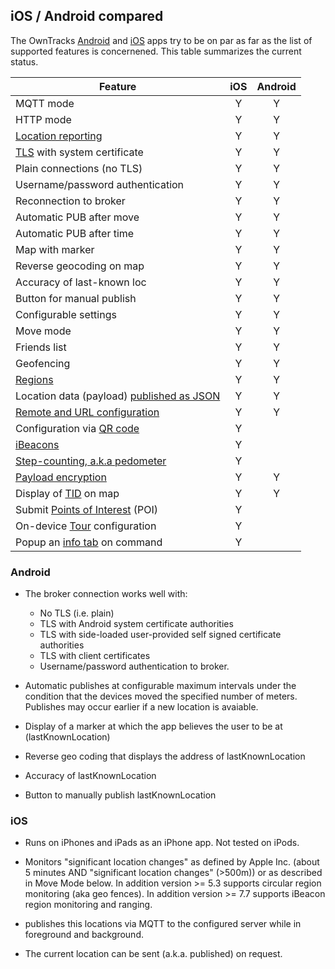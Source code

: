 ## iOS / Android compared

The OwnTracks [Android](android.md) and [iOS](ios.md) apps try to be on par as far as the list
of supported features is concernened. This table summarizes the current status.

| Feature                                   |  iOS   | Android |
| ----------------------------------------- | :----: | :-----: |
| MQTT mode                                 |    Y   |    Y      |
| HTTP mode                                 |   Y    |    Y      |
| [Location reporting](location.md)         |   Y    |   Y     |
| [TLS](tls.md) with system certificate        |   Y    |   Y     |
| Plain connections (no TLS)                |   Y    |   Y     |
| Username/password authentication          |   Y    |   Y     |
| Reconnection to broker                    |   Y    |   Y     |
| Automatic PUB after move                  |   Y    |   Y     |
| Automatic PUB after time                  |   Y    |   Y     |
| Map with marker                           |   Y    |   Y     |
| Reverse geocoding on map                  |   Y    |   Y     |
| Accuracy of last-known loc                |   Y    |   Y     |
| Button for manual publish                 |   Y    |   Y     |
| Configurable settings                     |   Y    |   Y     |
| Move mode                                 |   Y    |   Y      |
| Friends list                              |   Y    |   Y     |
| Geofencing                                |   Y    |   Y     |
| [Regions](waypoints.md)                   |   Y    |   Y     |
| Location data (payload) [published as JSON](../tech/json.md) |   Y    |   Y     |
| [Remote and URL configuration](remoteconfig.md)   |   Y    |   Y      |
| Configuration via [QR code](qr.md)        |   Y    |          |
| [iBeacons](beacons.md)                    |   Y    |          |
| [Step-counting, a.k.a pedometer](pedometer.md)   |   Y    |         |
| [Payload encryption](encrypt.md)          |   Y    |    Y    |
| Display of [TID](tid.md) on map           |   Y    |    Y    |
| Submit [Points of Interest](poi.md) (POI) |   Y    |         |
| On-device [Tour](tours.md) configuration  |   Y    |         |
| Popup an [info tab](featured) on command  |   Y    |         |


### Android

* The broker connection works well with:

  * No TLS (i.e. plain)
  * TLS with Android system certificate authorities
  * TLS with side-loaded user-provided self signed certificate authorities 
  * TLS with client certificates
  * Username/password authentication to broker.

* Automatic publishes at configurable maximum intervals under the condition that the devices moved the specified number of meters. Publishes may occur earlier if a new location is avaiable. 

* Display of a marker at which the app believes the user to be at
  (lastKnownLocation)

* Reverse geo coding that displays the address of lastKnownLocation

* Accuracy of lastKnownLocation 

* Button to manually publish lastKnownLocation



### iOS

* Runs on iPhones and iPads as an iPhone app. Not tested on iPods.

* Monitors "significant location changes" as defined by Apple Inc. (about 5 minutes AND 
  	"significant location changes" (>500m)) or as described in Move Mode below.
	In addition version >= 5.3 supports circular region monitoring (aka geo fences).
	In addition version >= 7.7 supports iBeacon region monitoring and ranging.

* publishes this locations via MQTT to the configured server while in foreground and background.

* The current location can be sent (a.k.a. published) on request.

